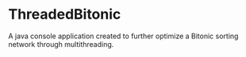 # ThreadedBitonic
A java console application created to further optimize a Bitonic sorting network through multithreading.
